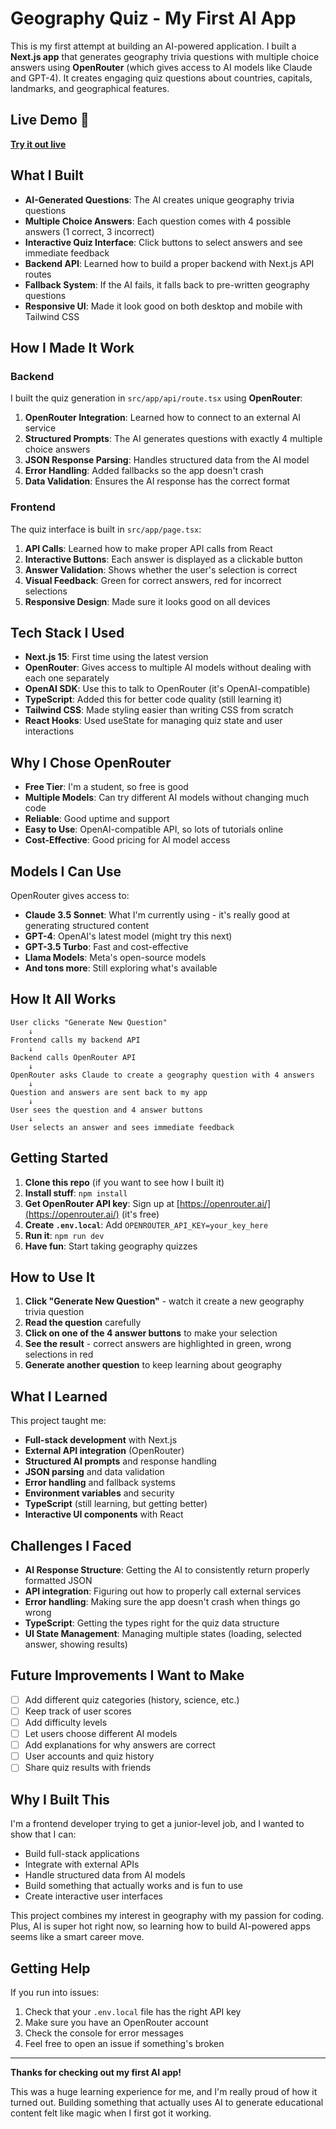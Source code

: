 # Geography Quiz - My First AI App

This is my first attempt at building an AI-powered application. I built a **Next.js app** that generates geography trivia questions with multiple choice answers using **OpenRouter** (which gives access to AI models like Claude and GPT-4). It creates engaging quiz questions about countries, capitals, landmarks, and geographical features.

## Live Demo 🚀

**[Try it out live](https://geography-quiz-seven.vercel.app/)**

## What I Built

- **AI-Generated Questions**: The AI creates unique geography trivia questions
- **Multiple Choice Answers**: Each question comes with 4 possible answers (1 correct, 3 incorrect)
- **Interactive Quiz Interface**: Click buttons to select answers and see immediate feedback
- **Backend API**: Learned how to build a proper backend with Next.js API routes
- **Fallback System**: If the AI fails, it falls back to pre-written geography questions
- **Responsive UI**: Made it look good on both desktop and mobile with Tailwind CSS

## How I Made It Work

### Backend

I built the quiz generation in `src/app/api/route.tsx` using **OpenRouter**:

1. **OpenRouter Integration**: Learned how to connect to an external AI service
2. **Structured Prompts**: The AI generates questions with exactly 4 multiple choice answers
3. **JSON Response Parsing**: Handles structured data from the AI model
4. **Error Handling**: Added fallbacks so the app doesn't crash
5. **Data Validation**: Ensures the AI response has the correct format

### Frontend

The quiz interface is built in `src/app/page.tsx`:

1. **API Calls**: Learned how to make proper API calls from React
2. **Interactive Buttons**: Each answer is displayed as a clickable button
3. **Answer Validation**: Shows whether the user's selection is correct
4. **Visual Feedback**: Green for correct answers, red for incorrect selections
5. **Responsive Design**: Made sure it looks good on all devices

## Tech Stack I Used

- **Next.js 15**: First time using the latest version
- **OpenRouter**: Gives access to multiple AI models without dealing with each one separately
- **OpenAI SDK**: Use this to talk to OpenRouter (it's OpenAI-compatible)
- **TypeScript**: Added this for better code quality (still learning it)
- **Tailwind CSS**: Made styling easier than writing CSS from scratch
- **React Hooks**: Used useState for managing quiz state and user interactions

## Why I Chose OpenRouter

- **Free Tier**: I'm a student, so free is good
- **Multiple Models**: Can try different AI models without changing much code
- **Reliable**: Good uptime and support
- **Easy to Use**: OpenAI-compatible API, so lots of tutorials online
- **Cost-Effective**: Good pricing for AI model access

## Models I Can Use

OpenRouter gives access to:

- **Claude 3.5 Sonnet**: What I'm currently using - it's really good at generating structured content
- **GPT-4**: OpenAI's latest model (might try this next)
- **GPT-3.5 Turbo**: Fast and cost-effective
- **Llama Models**: Meta's open-source models
- **And tons more**: Still exploring what's available

## How It All Works

```
User clicks "Generate New Question"
    ↓
Frontend calls my backend API
    ↓
Backend calls OpenRouter API
    ↓
OpenRouter asks Claude to create a geography question with 4 answers
    ↓
Question and answers are sent back to my app
    ↓
User sees the question and 4 answer buttons
    ↓
User selects an answer and sees immediate feedback
```

## Getting Started

1. **Clone this repo** (if you want to see how I built it)
2. **Install stuff**: `npm install`
3. **Get OpenRouter API key**: Sign up at [https://openrouter.ai/](https://openrouter.ai/) (it's free)
4. **Create `.env.local`**: Add `OPENROUTER_API_KEY=your_key_here`
5. **Run it**: `npm run dev`
6. **Have fun**: Start taking geography quizzes

## How to Use It

1. **Click "Generate New Question"** - watch it create a new geography trivia question
2. **Read the question** carefully
3. **Click on one of the 4 answer buttons** to make your selection
4. **See the result** - correct answers are highlighted in green, wrong selections in red
5. **Generate another question** to keep learning about geography

## What I Learned

This project taught me:

- **Full-stack development** with Next.js
- **External API integration** (OpenRouter)
- **Structured AI prompts** and response handling
- **JSON parsing** and data validation
- **Error handling** and fallback systems
- **Environment variables** and security
- **TypeScript** (still learning, but getting better)
- **Interactive UI components** with React

## Challenges I Faced

- **AI Response Structure**: Getting the AI to consistently return properly formatted JSON
- **API integration**: Figuring out how to properly call external services
- **Error handling**: Making sure the app doesn't crash when things go wrong
- **TypeScript**: Getting the types right for the quiz data structure
- **UI State Management**: Managing multiple states (loading, selected answer, showing results)

## Future Improvements I Want to Make

- [ ] Add different quiz categories (history, science, etc.)
- [ ] Keep track of user scores
- [ ] Add difficulty levels
- [ ] Let users choose different AI models
- [ ] Add explanations for why answers are correct
- [ ] User accounts and quiz history
- [ ] Share quiz results with friends

## Why I Built This

I'm a frontend developer trying to get a junior-level job, and I wanted to show that I can:

- Build full-stack applications
- Integrate with external APIs
- Handle structured data from AI models
- Build something that actually works and is fun to use
- Create interactive user interfaces

This project combines my interest in geography with my passion for coding. Plus, AI is super hot right now, so learning how to build AI-powered apps seems like a smart career move.

## Getting Help

If you run into issues:

1. Check that your `.env.local` file has the right API key
2. Make sure you have an OpenRouter account
3. Check the console for error messages
4. Feel free to open an issue if something's broken

---

**Thanks for checking out my first AI app!**

This was a huge learning experience for me, and I'm really proud of how it turned out. Building something that actually uses AI to generate educational content felt like magic when I first got it working.
